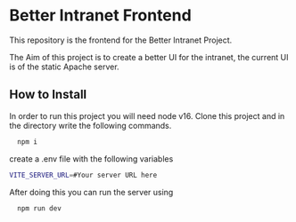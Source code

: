 # Better Intranet Frontend
This repository is the frontend for the Better Intranet Project.


The Aim of this project is to create a better UI for the intranet, the current UI is of the static Apache server.

## How to Install
In order to run this project you will need node v16. Clone this project and in the directory write the following commands.
```bash
  npm i
```
create a .env file with the following variables
```bash
VITE_SERVER_URL=#Your server URL here
```
After doing this you can run the server using
```bash
  npm run dev
```